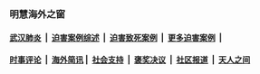 
### 明慧海外之窗

####  [武汉肺炎](indexes/365.md?t=06130900) &nbsp;|&nbsp;  [迫害案例综述](indexes/328.md?t=06130900) &nbsp;|&nbsp; [迫害致死案例](indexes/277.md?t=06130900)  &nbsp;|&nbsp; [更多迫害案例](indexes/81.md?t=06130900)  &nbsp;|&nbsp; 
####  [时事评论](indexes/19.md?t=06130900) &nbsp;|&nbsp; [海外简讯](indexes/245.md?t=06130900)&nbsp;|&nbsp;  [社会支持](indexes/140.md?t=06130900) &nbsp;|&nbsp; [褒奖决议](indexes/282.md?t=06130900) &nbsp;|&nbsp; [社区报道](indexes/91.md?t=06130900)  &nbsp;|&nbsp; [天人之间](indexes/78.md?t=06130900) 

